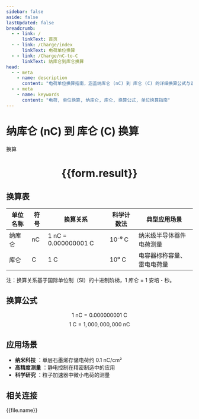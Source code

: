 ```yaml
---
sidebar: false
aside: false
lastUpdated: false
breadcrumb:
  - - link: /
      linkText: 首页
  - - link: /Charge/index
      linkText: 电荷单位换算
  - - link: /Charge/nC-to-C
      linkText: 纳库仑到库仑换算
head:
  - - meta
    - name: description
      content: "电荷单位换算指南，涵盖纳库仑 (nC) 到 库仑 (C) 的详细换算公式与说明。"
  - - meta
    - name: keywords
      content: "电荷, 单位换算, 纳库仑, 库仑, 换算公式, 单位换算指南"
---
```

# 纳库仑 (nC) 到 库仑 (C) 换算

<script setup>
import { onMounted, reactive, inject ,ref  } from 'vue'
import { NButton,NForm ,NFormItem,NInput,NInputNumber,NSelect,NCard,useMessage ,NGrid ,NGi } from 'naive-ui'
import { defineClientComponent } from 'vitepress'
import { Charge } from '../../files';
const convert = inject('convert')
const options =  [
  { "label": "纳库仑 (nC)", "value": "nC" },
  { "label": "库仑 (C)", "value": "c" }
];
const formRef = ref(null);
const rules = {
  number:{
    required: true,
    type: 'number',
    trigger: "blur"
  },
  to:{
    required: true,
    trigger: "select"
  },
  from:{
    required: true,
    trigger: "select"
  }
}
const form = reactive({
  number:null,
  to:'',
  from:'',
  result:'',
  title:'电荷单位换算',
})
const convertHandler = (e) => {
   e.preventDefault();
  formRef.value?.validate((errors)=>{
    if (!errors) {
      form.result = `${form.number}${form.from} = ${convert(form.number).from(form.from).to(form.to)}${form.to}`
    }
  })
}
</script>

<n-form size="large" :model="form" ref='formRef' :rules="rules">
  <n-form-item label="数值"  path="number">
    <n-input-number size="large" style="width:100%" :min="0" v-model:value="form.number"   placeholder="请输入要换算的数值" />
  </n-form-item>
  <n-form-item label="从" path="from">
    <n-select  size="large" :options="options" v-model:value="form.from" placeholder="请选择原始单位" />
  </n-form-item>
  <n-form-item label="到" path="to">
    <n-select  size="large" :options="options" v-model:value="form.to" placeholder="请选择换算单位" />
  </n-form-item>
  <n-form-item>
    <n-button type="primary" style="width:100%" @click="convertHandler">换算</n-button>
  </n-form-item>
</n-form>
<n-card  embedded :bordered="false" hoverable>
  <div  style="text-align:center">
    <h1>{{form.result}}</h1>
  </div>
</n-card>


## 换算表
| 单位名称   | 符号 | 换算关系                             | 科学计数法  | 典型应用场景                     |
|------------|------|--------------------------------------|-------------|----------------------------------|
| 纳库仑     | nC   | 1 nC = 0.000000001 C                | 10⁻⁹ C      | 纳米级半导体器件电荷测量         |
| 库仑       | C    | 1 C                                  | 10⁰ C       | 电容器标称容量、雷电电荷量       |

注：换算关系基于国际单位制（SI）的十进制阶梯，1 库仑 = 1 安培・秒。

## 换算公式
$$ 1 \text{ nC} = 0.000000001 \text{ C} $$
$$ 1 \text{ C} = 1,000,000,000 \text{ nC} $$

## 应用场景
- **纳米科技** ：单层石墨烯存储电荷约 0.1 nC/cm²
- **高精度测量** ：静电控制在精密制造中的应用
- **科学研究** ：粒子加速器中微小电荷的测量



## 相关连接
<n-grid x-gap="12" :cols="3">
  <n-gi v-for="(file, index) in Charge" :key="index">
    <n-button
      text
      tag="a"
      :href="file.path"
      type="primary"
    >
      {{file.name}}
    </n-button>
  </n-gi>
</n-grid>